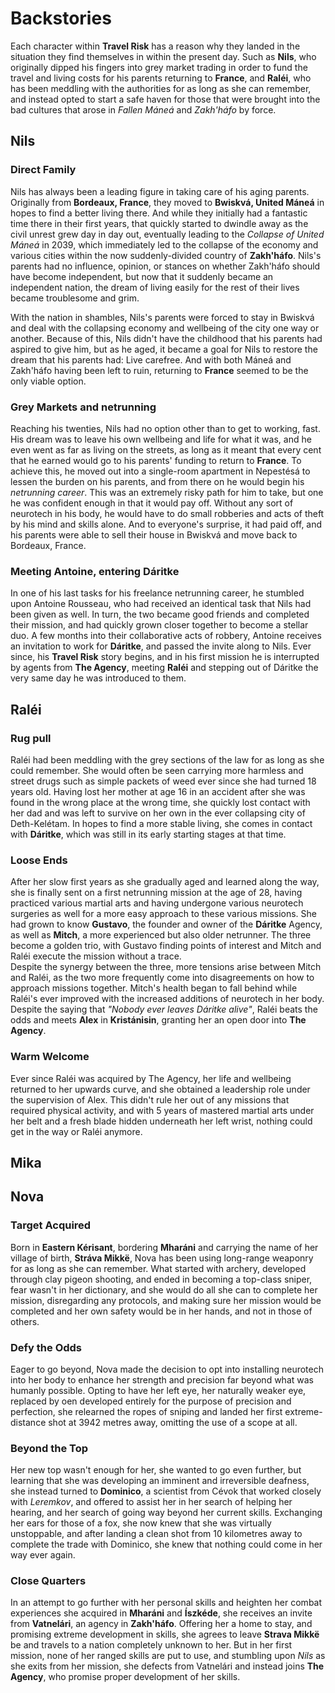 # Backstories
Each character within **Travel Risk** has a reason why they landed in the situation they find themselves in within the present day. Such as **Nils**, who originally dipped his fingers into grey market trading in order to fund the travel and living costs for his parents returning to **France**, and **Raléi**, who has been meddling with the authorities for as long as she can remember, and instead opted to start a safe haven for those that were brought into the bad cultures that arose in *Fallen Máneá* and *Zakh'háfo* by force. 

## Nils
### Direct Family
Nils has always been a leading figure in taking care of his aging parents. Originally from **Bordeaux, France**, they moved to **Bwiskvá, United Máneá** in hopes to find a better living there. And while they initially had a fantastic time there in their first years, that quickly started to dwindle away as the civil unrest grew day in day out, eventually leading to the *Collapse of United Máneá* in 2039, which immediately led to the collapse of the economy and various cities within the now suddenly-divided country of **Zakh'háfo**. Nils's parents had no influence, opinion, or stances on whether Zakh'háfo should have become independent, but now that it suddenly became an independent nation, the dream of living easily for the rest of their lives became troublesome and grim. 

With the nation in shambles, Nils's parents were forced to stay in Bwiskvá and deal with the collapsing economy and wellbeing of the city one way or another. Because of this, Nils didn't have the childhood that his parents had aspired to give him, but as he aged, it became a goal for Nils to restore the dream that his parents had: Live carefree. And with both Máneá and Zakh'háfo having been left to ruin, returning to **France** seemed to be the only viable option.
### Grey Markets and netrunning
Reaching his twenties, Nils had no option other than to get to working, fast. His dream was to leave his own wellbeing and life for what it was, and he even went as far as living on the streets, as long as it meant that every cent that he earned would go to his parents' funding to return to **France**. To achieve this, he moved out into a single-room apartment in Nepestésá to lessen the burden on his parents, and from there on he would begin his *netrunning career*. This was an extremely risky path for him to take, but one he was confident enough in that it would pay off. Without any sort of neurotech in his body, he would have to do small robberies and acts of theft by his mind and skills alone. And to everyone's surprise, it had paid off, and his parents were able to sell their house in Bwiskvá and move back to Bordeaux, France.
### Meeting Antoine, entering Dáritke
In one of his last tasks for his freelance netrunning career, he stumbled upon Antoine Rousseau, who had received an identical task that Nils had been given as well. In turn, the two became good friends and completed their mission, and had quickly grown closer together to become a stellar duo. A few months into their collaborative acts of robbery, Antoine receives an invitation to work for **Dáritke**, and passed the invite along to Nils. Ever since, his **Travel Risk** story begins, and in his first mission he is interrupted by agents from **The Agency**, meeting **Raléi** and stepping out of Dáritke the very same day he was introduced to them. 

## Raléi
### Rug pull
Raléi had been meddling with the grey sections of the law for as long as she could remember. She would often be seen carrying more harmless and street drugs such as simple packets of weed ever since she had turned 18 years old. Having lost her mother at age 16 in an accident after she was found in the wrong place at the wrong time, she quickly lost contact with her dad and was left to survive on her own in the ever collapsing city of Deth-Kelétam. In hopes to find a more stable living, she comes in contact with **Dáritke**, which was still in its early starting stages at that time. 
### Loose Ends
After her slow first years as she gradually aged and learned along the way, she is finally sent on a first netrunning mission at the age of 28, having practiced various martial arts and having undergone various neurotech surgeries as well for a more easy approach to these various missions. She had grown to know **Gustavo**, the founder and owner of the **Dáritke** Agency, as well as **Mitch**, a more experienced but also older netrunner. The three become a golden trio, with Gustavo finding points of interest and Mitch and Raléi execute the mission without a trace. \
Despite the synergy between the three, more tensions arise between Mitch and Raléi, as the two more frequently come into disagreements on how to approach missions together. Mitch's health began to fall behind while Raléi's ever improved with the increased additions of neurotech in her body. Despite the saying that *"Nobody ever leaves Dáritke alive"*, Raléi beats the odds and meets **Alex** in **Kristánisin**, granting her an open door into **The Agency**.
### Warm Welcome 
Ever since Raléi was acquired by The Agency, her life and wellbeing returned to her upwards curve, and she obtained a leadership role under the supervision of Alex. This didn't rule her out of any missions that required physical activity, and with 5 years of mastered martial arts under her belt and a fresh blade hidden underneath her left wrist, nothing could get in the way or Raléi anymore. 

## Mika

## Nova
### Target Acquired
Born in **Eastern Kérisant**, bordering **Mharáni** and carrying the name of her village of birth, **Stráva Mikkë**, Nova has been using long-range weaponry for as long as she can remember. What started with archery, developed through clay pigeon shooting, and ended in becoming a top-class sniper, fear wasn't in her dictionary, and she would do all she can to complete her mission, disregarding any protocols, and making sure her mission would be completed and her own safety would be in her hands, and not in those of others.
### Defy the Odds
Eager to go beyond, Nova made the decision to opt into installing neurotech into her body to enhance her strength and precision far beyond what was humanly possible. Opting to have her left eye, her naturally weaker eye, replaced by oen developed entirely for the purpose of precision and perfection, she relearned the ropes of sniping and landed her first extreme-distance shot at 3942 metres away, omitting the use of a scope at all. 
### Beyond the Top
Her new top wasn't enough for her, she wanted to go even further, but learning that she was developing an imminent and irreversible deafness, she instead turned to **Dominico**, a scientist from Cévok that worked closely with *Leremkov*, and offered to assist her in her search of helping her hearing, and her search of going way beyond her current skills. Exchanging her ears for those of a fox, she now knew that she was virtually unstoppable, and after landing a clean shot from 10 kilometres away to complete the trade with Dominico, she knew that nothing could come in her way ever again.
### Close Quarters
In an attempt to go further with her personal skills and heighten her combat experiences she acquired in **Mharáni** and **Íszkéde**, she receives an invite from **Vatnelári**, an agency in **Zakh'háfo**. Offering her a home to stay, and promising extreme development in skills, she agrees to leave **Strava Mikkë** be and travels to a nation completely unknown to her. But in her first mission, none of her ranged skills are put to use, and stumbling upon *Nils* as she exits from her mission, she defects from Vatnelári and instead joins **The Agency**, who promise proper development of her skills.
